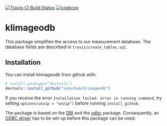 [![Travis-CI Build Status](https://travis-ci.org/sebschub/klimageodb.svg?branch=master)](https://travis-ci.org/sebschub/klimageodb) [![codecov](https://codecov.io/gh/sebschub/klimageodb/branch/master/graph/badge.svg)](https://codecov.io/gh/sebschub/klimageodb)

# klimageodb

This package simplifies the access to our measurement database. The
database fields are described in `travis/create_tables.sql`.

## Installation

You can install klimageodb from github with:


``` r
# install.packages("devtools")
devtools::install_github("sebschub/klimageodb")
```
If you receive the error `Installation failed: error in running
command`, try setting `options(unzip = "unzip")` before running
`install_github`.

The package is based on the
[DBI](https://cran.r-project.org/web/packages/DBI/) and the
[odbc](https://cran.r-project.org/web/packages/odbc/) package. Consequently, an 
[ODBC driver](http://db.rstudio.com/best-practices/drivers/) has to be
set-up before this package can be used.
